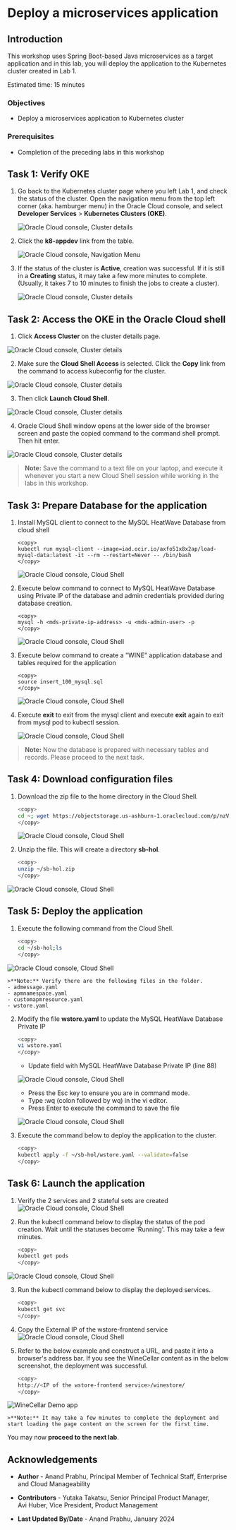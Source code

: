 # Deploy a microservices application

## Introduction

This workshop uses Spring Boot-based Java microservices as a target application and in this lab, you will deploy the application to the Kubernetes cluster created in Lab 1.

Estimated time: 15 minutes

### Objectives

* Deploy a microservices application to Kubernetes cluster 

### Prerequisites

* Completion of the preceding labs in this workshop

## Task 1: Verify OKE

1. Go back to the Kubernetes cluster page where you left Lab 1, and check the status of the cluster. Open the navigation menu from the top left corner (aka. hamburger menu) in the Oracle Cloud console, and select **Developer Services** > **Kubernetes Clusters (OKE)**.

   ![Oracle Cloud console, Cluster details](images/6-1-1-buildapp.png " ")

2. Click the **k8-appdev** link from the table.

   ![Oracle Cloud console, Navigation Menu](images/6-1-2-buildapp.png " ")

3. If the status of the cluster is **Active**, creation was successful. If it is still in a **Creating** status, it may take a few more minutes to complete. (Usually, it takes 7 to 10 minutes to finish the jobs to create a cluster).

   ![Oracle Cloud console, Cluster details](images/6-1-3-buildapp.png " ")

## Task 2: Access the OKE in the Oracle Cloud shell


1. Click **Access Cluster** on the cluster details page.

  ![Oracle Cloud console, Cluster details](images/6-1-3-buildapp.png " ")

2. Make sure the **Cloud Shell Access** is selected. Click the **Copy** link from the command to access kubeconfig for the cluster.

  ![Oracle Cloud console, Cluster details](images/6-1-4-buildapp.png " ")

3. Then click **Launch Cloud Shell**.

  ![Oracle Cloud console, Cluster details](images/6-1-5-buildapp.png " ")

4. Oracle Cloud Shell window opens at the lower side of the browser screen and paste the copied command to the command shell prompt. Then hit enter.   

  ![Oracle Cloud console, Cluster details](images/6-1-6-buildapp.png " ")

  >**Note:** Save the command to a text file on your laptop, and execute it whenever you start a new Cloud Shell session while working in the labs in this workshop.


## Task 3: Prepare Database for the application 

1. Install MySQL client to connect to the MySQL HeatWave Database from cloud shell 
    ```
    <copy>
    kubectl run mysql-client --image=iad.ocir.io/axfo51x8x2ap/load-mysql-data:latest -it --rm --restart=Never -- /bin/bash
    </copy>
    ```
    ![Oracle Cloud console, Cloud Shell](images/6-2-1-buildapp.png)

2. Execute below command to connect to MySQL HeatWave Database using Private IP of the database and admin credentials provided during database creation. 
    ```
    <copy>
    mysql -h <mds-private-ip-address> -u <mds-admin-user> -p
    </copy>
    ```
    ![Oracle Cloud console, Cloud Shell](images/6-2-2-buildapp.png)

3. Execute below command to create a "WINE" application database and tables required for the application 
    ```
    <copy>
    source insert_100_mysql.sql
    </copy>
    ```
    ![Oracle Cloud console, Cloud Shell](images/6-2-3-buildapp.png)

4. Execute **exit** to exit from the mysql client and execute **exit** again to exit from mysql pod to kubectl session.

    ![Oracle Cloud console, Cloud Shell](images/6-2-4-buildapp.png)

  >**Note:** Now the database is prepared with necessary tables and records. Please proceed to the next task.

## Task 4: Download configuration files

1. Download the zip file to the home directory in the Cloud Shell.

    ``` bash
    <copy>
    cd ~; wget https://objectstorage.us-ashburn-1.oraclecloud.com/p/nzVKfbkHfZ5xMIyz9xRJDbKz6awoBwha88WKF35mtyFsT5T52pO5UXzkZ_iHHIuJ/n/axfo51x8x2ap/b/DevLive-MySQL/o/sb-hol.zip 
    </copy>
    ```
    ![Oracle Cloud console, Cloud Shell](images/6-3-1-buildapp.png " ")

3. Unzip the file. This will create a directory **sb-hol**.

    ``` bash
    <copy>
    unzip ~/sb-hol.zip
    </copy>
    ```

  ![Oracle Cloud console, Cloud Shell](images/6-3-2-buildapp.png " ")

## Task 5: Deploy the application

1. Execute the following command from the Cloud Shell.

    ``` bash
    <copy>
    cd ~/sb-hol;ls
    </copy>
    ```
  ![Oracle Cloud console, Cloud Shell](images/6-4-1-buildapp.png " ")

    >**Note:** Verify there are the following files in the folder.
    - admessage.yaml
    - apmnamespace.yaml
    - customapmresource.yaml
    - wstore.yaml

2. Modify the file **wstore.yaml** to update the MySQL HeatWave Database Private IP 

    ``` bash
    <copy>
    vi wstore.yaml
    </copy>
    ```
    - Update field **<mds-private-ip-address>** with MySQL HeatWave Database Private IP (line 88) 

    ![Oracle Cloud console, Cloud Shell](images/6-4-3-buildapp.png " ")

    - Press the Esc key to ensure you are in command mode.
    - Type :wq (colon followed by wq) in the vi editor.
    - Press Enter to execute the command to save the file 

    ![Oracle Cloud console, Cloud Shell](images/6-4-4-buildapp.png " ")
  
3. Execute the command below to deploy the application to the cluster.

    ``` bash
    <copy>
    kubectl apply -f ~/sb-hol/wstore.yaml --validate=false
    </copy>
    ```

## Task 6: Launch the application
1. Verify the 2 services and 2 stateful sets are created
  ![Oracle Cloud console, Cloud Shell](images/6-4-5-buildapp.png " ")
  
2. Run the kubectl command below to display the status of the pod creation. Wait until the statuses become 'Running'. This may take a few minutes.

    ``` bash
    <copy>
    kubectl get pods
    </copy>
    ```
  ![Oracle Cloud console, Cloud Shell](images/6-4-6-buildapp.png " ")

3. Run the kubectl command below to display the deployed services.

    ``` bash
    <copy>
    kubectl get svc
    </copy>
    ```

4. Copy the External IP of the wstore-frontend service
  ![Oracle Cloud console, Cloud Shell](images/6-4-7-buildapp.png " ")

5. Refer to the below example and construct a URL, and paste it into a browser's address bar. If you see the WineCellar content as in the below screenshot, the deployment was successful.

    ``` bash
    <copy>
    http://<IP of the wstore-frontend service>/winestore/
    </copy>
    ```
  ![WineCellar Demo app](images/6-4-8-buildapp.png " ")

    >**Note:** It may take a few minutes to complete the deployment and start loading the page content on the screen for the first time.  


You may now **proceed to the next lab**.

## Acknowledgements

* **Author** - Anand Prabhu, Principal Member of Technical Staff, Enterprise and Cloud Manageability
- **Contributors** -
Yutaka Takatsu, Senior Principal Product Manager,  
Avi Huber, Vice President, Product Management
* **Last Updated By/Date** - Anand Prabhu, January 2024